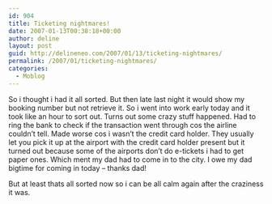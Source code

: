```yaml
---
id: 904
title: Ticketing nightmares!
date: 2007-01-13T00:38:18+00:00
author: deline
layout: post
guid: http://delineneo.com/2007/01/13/ticketing-nightmares/
permalink: /2007/01/ticketing-nightmares/
categories:
  - Moblog
---
```

So i thought i had it all sorted. But then late last night it would show my booking number but not retrieve it. So i went into work early today and it took like an hour to sort out. Turns out some crazy stuff happened. Had to ring the bank to check if the transaction went through cos the airline couldn&#8217;t tell. Made worse cos i wasn&#8217;t the credit card holder. They usually let you pick it up at the airport with the credit card holder present but it turned out because some of the airports don&#8217;t do e-tickets i had to get paper ones. Which ment my dad had to come in to the city. I owe my dad bigtime for coming in today &#8211; thanks dad!

But at least thats all sorted now so i can be all calm again after the craziness it was.
